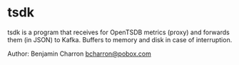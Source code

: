 # tsdk

tsdk is a program that receives for OpenTSDB metrics (proxy) and forwards them
(in JSON) to Kafka. Buffers to memory and disk in case of interruption.

Author: Benjamin Charron <bcharron@pobox.com>
